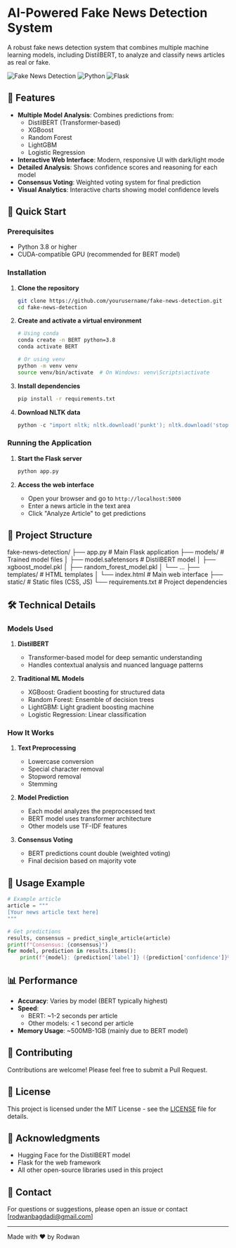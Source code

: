 # AI-Powered Fake News Detection System

A robust fake news detection system that combines multiple machine learning models, including DistilBERT, to analyze and classify news articles as real or fake.

![Fake News Detection](https://img.shields.io/badge/Fake%20News%20Detection-AI%20Powered-blue)
![Python](https://img.shields.io/badge/Python-3.8%2B-green)
![Flask](https://img.shields.io/badge/Flask-2.0%2B-lightgrey)

## 🌟 Features

- **Multiple Model Analysis**: Combines predictions from:
  - DistilBERT (Transformer-based)
  - XGBoost
  - Random Forest
  - LightGBM
  - Logistic Regression
- **Interactive Web Interface**: Modern, responsive UI with dark/light mode
- **Detailed Analysis**: Shows confidence scores and reasoning for each model
- **Consensus Voting**: Weighted voting system for final prediction
- **Visual Analytics**: Interactive charts showing model confidence levels

## 🚀 Quick Start

### Prerequisites

- Python 3.8 or higher
- CUDA-compatible GPU (recommended for BERT model)

### Installation

1. **Clone the repository**
   ```bash
   git clone https://github.com/yourusername/fake-news-detection.git
   cd fake-news-detection
   ```

2. **Create and activate a virtual environment**
   ```bash
   # Using conda
   conda create -n BERT python=3.8
   conda activate BERT

   # Or using venv
   python -m venv venv
   source venv/bin/activate  # On Windows: venv\Scripts\activate
   ```

3. **Install dependencies**
   ```bash
   pip install -r requirements.txt
   ```

4. **Download NLTK data**
   ```python
   python -c "import nltk; nltk.download('punkt'); nltk.download('stopwords')"
   ```

### Running the Application

1. **Start the Flask server**
   ```bash
   python app.py
   ```

2. **Access the web interface**
   - Open your browser and go to `http://localhost:5000`
   - Enter a news article in the text area
   - Click "Analyze Article" to get predictions

## 📁 Project Structure
fake-news-detection/
├── app.py # Main Flask application
├── models/ # Trained model files
│ ├── model.safetensors # DistilBERT model
│ ├── xgboost_model.pkl
│ ├── random_forest_model.pkl
│ └── ...
├── templates/ # HTML templates
│ └── index.html # Main web interface
├── static/ # Static files (CSS, JS)
└── requirements.txt # Project dependencies

## 🛠️ Technical Details

### Models Used

1. **DistilBERT**
   - Transformer-based model for deep semantic understanding
   - Handles contextual analysis and nuanced language patterns

2. **Traditional ML Models**
   - XGBoost: Gradient boosting for structured data
   - Random Forest: Ensemble of decision trees
   - LightGBM: Light gradient boosting machine
   - Logistic Regression: Linear classification

### How It Works

1. **Text Preprocessing**
   - Lowercase conversion
   - Special character removal
   - Stopword removal
   - Stemming

2. **Model Prediction**
   - Each model analyzes the preprocessed text
   - BERT model uses transformer architecture
   - Other models use TF-IDF features

3. **Consensus Voting**
   - BERT predictions count double (weighted voting)
   - Final decision based on majority vote

## 🎯 Usage Example

```python
# Example article
article = """
[Your news article text here]
"""

# Get predictions
results, consensus = predict_single_article(article)
print(f"Consensus: {consensus}")
for model, prediction in results.items():
    print(f"{model}: {prediction['label']} ({prediction['confidence']}%)")
```

## 📊 Performance

- **Accuracy**: Varies by model (BERT typically highest)
- **Speed**: 
  - BERT: ~1-2 seconds per article
  - Other models: < 1 second per article
- **Memory Usage**: ~500MB-1GB (mainly due to BERT model)

## 🤝 Contributing

Contributions are welcome! Please feel free to submit a Pull Request.

## 📝 License

This project is licensed under the MIT License - see the [LICENSE](LICENSE) file for details.

## 🙏 Acknowledgments

- Hugging Face for the DistilBERT model
- Flask for the web framework
- All other open-source libraries used in this project

## 📧 Contact

For questions or suggestions, please open an issue or contact [rodwanbagdadi@gmail.com]

---
Made with ❤️ by Rodwan
